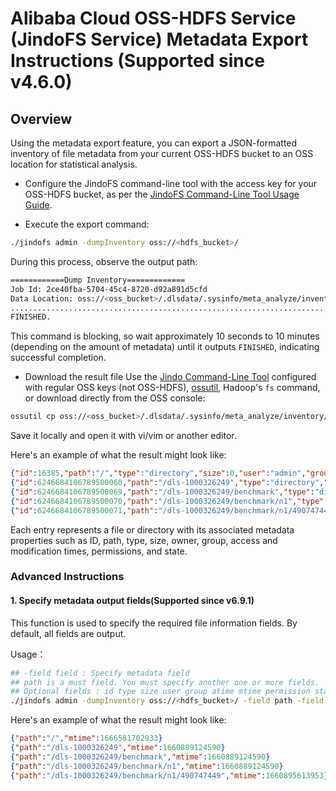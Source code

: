 # Alibaba Cloud OSS-HDFS Service (JindoFS Service) Metadata Export Instructions \(Supported since v4.6.0\)

## Overview

Using the metadata export feature, you can export a JSON-formatted inventory of file metadata from your current OSS-HDFS bucket to an OSS location for statistical analysis.

* Configure the JindoFS command-line tool with the access key for your OSS-HDFS bucket, as per the [JindoFS Command-Line Tool Usage Guide](usages/oss_jindo_cli.md).

* Execute the export command:
```bash
./jindofs admin -dumpInventory oss://<hdfs_bucket>/
```
During this process, observe the output path:
```bash
============Dump Inventory=============
Job Id: 2ce40fba-5704-45c4-8720-d92a891d5cfd
Data Location: oss://<oss_bucket>/.dlsdata/.sysinfo/meta_analyze/inventory/1666584461201.2ce40fba-5704-45c4-8720-d92a891d5cfd
.....................................................................................................................
FINISHED.
```
This command is blocking, so wait approximately 10 seconds to 10 minutes (depending on the amount of metadata) until it outputs `FINISHED`, indicating successful completion.

* Download the result file
  Use the [Jindo Command-Line Tool](usages/oss_jindo_cli.md) configured with regular OSS keys (not OSS-HDFS), [ossutil](https://help.aliyun.com/document_detail/50452.html), Hadoop's `fs` command, or download directly from the OSS console:

```bash
ossutil cp oss://<oss_bucket>/.dlsdata/.sysinfo/meta_analyze/inventory/1666584461201.2ce40fba-5704-45c4-8720-d92a891d5cfd ./
```
Save it locally and open it with vi/vim or another editor.

Here's an example of what the result might look like:
```json
{"id":16385,"path":"/","type":"directory","size":0,"user":"admin","group":"supergroup","atime":0,"mtime":1666581702933,"permission":511,"state":1}
{"id":6246684106789500068,"path":"/dls-1000326249","type":"directory","size":0,"user":"hadoop","group":"supergroup","atime":0,"mtime":1660889124590,"permission":511,"state":0}
{"id":6246684106789500069,"path":"/dls-1000326249/benchmark","type":"directory","size":0,"user":"hadoop","group":"supergroup","atime":0,"mtime":1660889124590,"permission":511,"state":0}
{"id":6246684106789500070,"path":"/dls-1000326249/benchmark/n1","type":"directory","size":0,"user":"hadoop","group":"supergroup","atime":0,"mtime":1660889124590,"permission":511,"state":0}
{"id":6246684106789500071,"path":"/dls-1000326249/benchmark/n1/490747449","type":"directory","size":0,"user":"hadoop","group":"supergroup","atime":0,"mtime":1660895613953,"permission":511,"state":0}
```
Each entry represents a file or directory with its associated metadata properties such as ID, path, type, size, owner, group, access and modification times, permissions, and state.


### Advanced Instructions

#### 1. Specify metadata output fields\(Supported since v6.9.1\)

This function is used to specify the required file information fields. By default, all fields are output.

Usage：
```bash
## -field field : Specify metadata field
## path is a must field. You must specify another one or more fields.
## Optional fields : id type size user group atime mtime permission state storagePolicy storageConvertTime storageState
./jindofs admin -dumpInventory oss://<hdfs_bucket>/ -field path -field mtime
```

Here's an example of what the result might look like:
```json
{"path":"/","mtime":1666581702933}
{"path":"/dls-1000326249","mtime":1660889124590}
{"path":"/dls-1000326249/benchmark","mtime":1660889124590}
{"path":"/dls-1000326249/benchmark/n1","mtime":1660889124590}
{"path":"/dls-1000326249/benchmark/n1/490747449","mtime":1660895613953}
```
